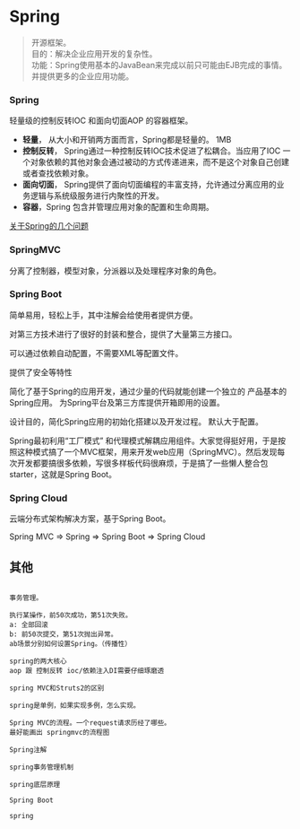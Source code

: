 # Spring
> 开源框架。
<br> 目的：解决企业应用开发的复杂性。
<br> 功能：Spring使用基本的JavaBean来完成以前只可能由EJB完成的事情。并提供更多的企业应用功能。

### Spring  
轻量级的控制反转IOC 和面向切面AOP 的容器框架。
- **轻量**， 从大小和开销两方面而言，Spring都是轻量的。 1MB
- **控制反转**， Spring通过一种控制反转IOC技术促进了松耦合。当应用了IOC 一个对象依赖的其他对象会通过被动的方式传递进来，而不是这个对象自己创建或者查找依赖对象。
- **面向切面**， Spring提供了面向切面编程的丰富支持，允许通过分离应用的业务逻辑与系统级服务进行内聚性的开发。
- **容器**，Spring 包含并管理应用对象的配置和生命周期。

[关于Spring的几个问题](Spring-spring.md)

### SpringMVC 
分离了控制器，模型对象，分派器以及处理程序对象的角色。

### Spring Boot
简单易用，轻松上手，其中注解会给使用者提供方便。

对第三方技术进行了很好的封装和整合，提供了大量第三方接口。

可以通过依赖自动配置，不需要XML等配置文件。

提供了安全等特性

简化了基于Spring的应用开发，通过少量的代码就能创建一个独立的 产品基本的Spring应用。
为Spring平台及第三方库提供开箱即用的设置。

设计目的，简化Spring应用的初始化搭建以及开发过程。
默认大于配置。

Spring最初利用“工厂模式” 和代理模式解耦应用组件。大家觉得挺好用，于是按照这种模式搞了一个MVC框架，用来开发web应用（SpringMVC）。然后发现每次开发都要搞很多依赖，写很多样板代码很麻烦，于是搞了一些懒人整合包starter，这就是Spring Boot。

### Spring Cloud
云端分布式架构解决方案，基于Spring Boot。

Spring MVC => Spring => Spring Boot  => Spring Cloud


## 其他
```text

事务管理。

执行某操作，前50次成功，第51次失败。
a: 全部回滚
b: 前50次提交，第51次抛出异常。
ab场景分别如何设置Spring。（传播性）

spring的两大核心
aop 跟 控制反转 ioc/依赖注入DI需要仔细琢磨透

spring MVC和Struts2的区别

spring是单例，如果实现多例，怎么实现。

Spring MVC的流程。一个request请求历经了哪些。
最好能画出 springmvc的流程图

Spring注解

spring事务管理机制

spring底层原理

Spring Boot

spring
```